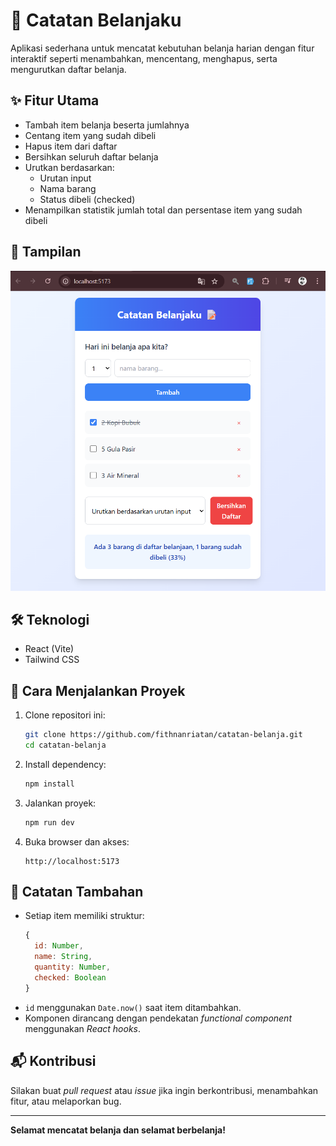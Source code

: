 # 📝 Catatan Belanjaku

Aplikasi sederhana untuk mencatat kebutuhan belanja harian dengan fitur interaktif seperti menambahkan, mencentang, menghapus, serta mengurutkan daftar belanja.

## ✨ Fitur Utama

- Tambah item belanja beserta jumlahnya
- Centang item yang sudah dibeli
- Hapus item dari daftar
- Bersihkan seluruh daftar belanja
- Urutkan berdasarkan:
  - Urutan input
  - Nama barang
  - Status dibeli (checked)
- Menampilkan statistik jumlah total dan persentase item yang sudah dibeli

## 📸 Tampilan

![Catatan Belanjaku UI](./preview.png)

## 🛠️ Teknologi

- React (Vite)
- Tailwind CSS

## 🚀 Cara Menjalankan Proyek

1. Clone repositori ini:
   ```bash
   git clone https://github.com/fithnanriatan/catatan-belanja.git
   cd catatan-belanja
   ```

2. Install dependency:
   ```bash
   npm install
   ```

3. Jalankan proyek:
   ```bash
   npm run dev
   ```

4. Buka browser dan akses:
   ```
   http://localhost:5173
   ```


## 📌 Catatan Tambahan

- Setiap item memiliki struktur:
  ```js
  {
    id: Number,
    name: String,
    quantity: Number,
    checked: Boolean
  }
  ```
- `id` menggunakan `Date.now()` saat item ditambahkan.
- Komponen dirancang dengan pendekatan _functional component_ menggunakan _React hooks_.

## 📬 Kontribusi

Silakan buat _pull request_ atau _issue_ jika ingin berkontribusi, menambahkan fitur, atau melaporkan bug.

---

**Selamat mencatat belanja dan selamat berbelanja!**